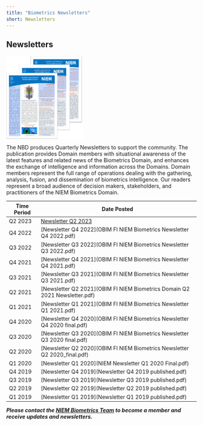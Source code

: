 ```yaml
---
title: "Biometrics Newsletters"
short: Newsletters
---
```


## Newsletters

<img align="center" width="40%" src="Biometrics-Newsletter-Main.png">

The NBD produces Quarterly Newsletters to support the community. The publication provides Domain members with situational awareness of the latest features and related news of the Biometrics Domain, and enhances the exchange of intelligence and information across the Domains. Domain members represent the full range of operations dealing with the gathering, analysis, fusion, and dissemination of biometrics intelligence. Our readers represent a broad audience of decision makers, stakeholders, and practitioners of the NIEM Biometrics Domain.

|Time Period|Date Posted|
|---|---|
|Q2 2023|[Newsletter Q2 2023](OBIM_FI_NIEM_Biometrics_Newsletter_Q2_2023.pdf)
|Q4 2022|[Newsletter Q4 2022](OBIM FI NIEM Biometrics Newsletter Q4 2022.pdf)
|Q3 2022|[Newsletter Q3 2022](OBIM FI NIEM Biometrics Newsletter Q3 2022.pdf)
|Q4 2021|[Newsletter Q4 2021](OBIM FI NIEM Biometrics Newsletter Q4 2021.pdf)
|Q3 2021|[Newsletter Q3 2021](OBIM FI NIEM Biometrics Newsletter Q3 2021.pdf)
|Q2 2021|[Newsletter Q2 2021](OBIM FI NIEM Biometrics Domain Q2 2021 Newsletter.pdf)
|Q1 2021|[Newsletter Q1 2021](OBIM FI NIEM Biometrics Newsletter Q1 2021.pdf)
|Q4 2020|[Newsletter Q4 2020](OBIM FI NIEM Biometrics Newsletter Q4 2020 final.pdf)
|Q3 2020|[Newsletter Q3 2020](OBIM FI NIEM Biometrics Newsletter Q3 2020 final.pdf)
|Q2 2020|[Newsletter Q2 2020](OBIM FI NIEM Biometrics Newsletter Q2 2020_final.pdf)
|Q1 2020|[Newsletter Q1 2020](NIEM Newsletter Q1 2020 Final.pdf)
|Q4 2019|[Newsletter Q4 2019](Newsletter Q4 2019 published.pdf)
|Q3 2019|[Newsletter Q3 2019](Newsletter Q3 2019 published.pdf)
|Q2 2019|[Newsletter Q2 2019](Newsletter Q2 2019 published.pdf)
|Q1 2019|[Newsletter Q1 2019](Newsletter Q1 2019 published.pdf)

***Please contact the [NIEM Biometrics Team](mailto:OBIMFuturesIdentityNIEM@obim.dhs.gov) to become a member and receive updates and newsletters.***
